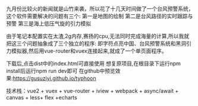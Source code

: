	
  九月份比较火的新闻就是山竹来袭，所以花了十几天时间做了一个台风预警系统，这个软件需要解决的问题有三个:
	第一是地图的绘制
	第二是台风路径的实时跟踪与预警
	第三是海上低压气旋的引力模拟
 
  由于笔记本配置实在太渣,2g内存,赛扬的cpu,无法同时完成海量的计算,所以我就把这三个问题抽象成了三个独立的程序:
  即字符点亮中国、台风预警系统和黑洞引力模拟器,然后用vue-router和vuex连接起来,就成了一个单页面程序。

  下载后,点击dist中的index.html可直接使用
	想复原项目,在根目录下运行npm install后运行npm run dev即可
  在github中预览效果:https://gusuziyi.github.io/typhoon
  
  
  技术栈：vue2 + vuex + vue-router + iview + webpack + async/await + canvas + less+ flex +echarts
